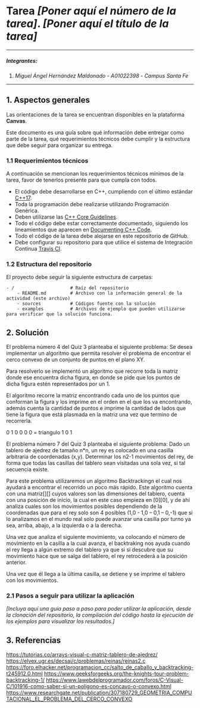 # Tarea *[Poner aquí el número de la tarea]*. *[Poner aquí el título de la tarea]*

---

##### Integrantes:
1. *Miguel Ángel Hernández Maldonado* - *A01022398* - *Campus Santa Fe*

---
## 1. Aspectos generales

Las orientaciones de la tarea se encuentran disponibles en la plataforma **Canvas**.

Este documento es una guía sobre qué información debe entregar como parte de la tarea, qué requerimientos técnicos debe cumplir y la estructura que debe seguir para organizar su entrega.


### 1.1 Requerimientos técnicos

A continuación se mencionan los requerimientos técnicos mínimos de la tarea, favor de tenerlos presente para que cumpla con todos.

* El código debe desarrollarse en C++, cumpliendo con el último estándar [C++17](https://isocpp.org/std/the-standard).
* Toda la programación debe realizarse utilizando Programación Genérica.
* Deben utilizarse las [C++ Core Guidelines](https://github.com/isocpp/CppCoreGuidelines/blob/master/CppCoreGuidelines.md).
* Todo el código debe estar correctamente documentado, siguiendo los lineamientos que aparecen en [Documenting C++ Code](https://developer.lsst.io/cpp/api-docs.html).
* Todo el código de la tarea debe alojarse en este repositorio de GitHub.
* Debe configurar su repositorio para que utilice el sistema de Integración Continua [Travis CI](https://travis-ci.org/).

### 1.2 Estructura del repositorio

El proyecto debe seguir la siguiente estructura de carpetas:
```
- / 			        # Raíz del repositorio
    - README.md			# Archivo con la información general de la actividad (este archivo)
    - sources  			# Códigos fuente con la solución
    - examples			# Archivos de ejemplo que pueden utilizarse para verificar que la solución funciona.
```

## 2. Solución

El problema número 4 del Quiz 3 planteaba el siguiente problema: Se desea implementar un 
algoritmo que permita resolver el problema de encontrar el cerco convexo de un conjunto 
de puntos en el plano XY.

Para resolverlo se implementó un algoritmo que recorre toda la matriz donde ese 
encuentra dicha figura, en donde se pide que los puntos de dicha figura estén 
representados por un 1.

El algoritmo recorre la matriz encontrando cada uno de los puntos que conforman la 
figura y los imprime en el orden en el que los va encontrando, además cuenta la cantidad 
de puntos e imprime la cantidad de lados que tiene la figura que está plasmada en la 
matriz una vez que termino de recorrerla.

0	1	0
0	0	0 	= triangulo
1	0	1


El problema número 7 del Quiz 3 planteaba el siguiente problema: Dado un tablero de 
ajedrez de tamaño n*n, un rey es colocado en una casilla arbitraria de coordenadas 
(x,y). Determinar los n2-1 movimientos del rey, de forma que todas las casillas del 
tablero sean visitadas una sola vez, si tal secuencia existe.

Para este problema utilizaremos un algoritmo Backtrackingn el cual nos ayudará a 
encontrar el recorrido un poco más rápido. Este algoritmo cuenta con una matriz[][] 
cuyos valores son las dimensiones del tablero, cuenta con una posición de inicio, la 
cual en este caso empieza en [0][0], y de ahí analiza cuales son los movimientos 
posibles dependiendo de la coordenadas que para el rey solo son 4 posibles (1,0 - 1,0 – 
0,1 – 0,-1) que si lo analizamos en el mundo real solo puede avanzar una casilla por 
turno ya sea, arriba, abajo, a la izquierda o a la derecha. 

Una vez que analiza el siguiente movimiento, va colocando el número de movimiento en la 
casilla a la cual avanza, el backtraking nos ayuda cuando el rey llega a algún extremo 
del tablero ya que si si descubre que su movimiento hace que se salga del tablero, el 
rey retrocederá a la posición anterior.

Una vez que él llega a la última casilla, se detiene y se imprime el tablero con los 
movimientos.
 
 

### 2.1 Pasos a seguir para utilizar la aplicación

*[Incluya aquí una guía paso a paso para poder utilizar la aplicación, desde la clonación del repositorio, la compilación del código hasta la ejecución de los ejemplos para visualizar los resultados.]*

## 3. Referencias

https://tutorias.co/arrays-visual-c-matriz-tablero-de-ajedrez/
https://elvex.ugr.es/decsai/c/problemas/reinas/reinas2.c
https://foro.elhacker.net/programacion_cc/salto_de_caballo_y_backtracking-t245912.0.html
https://www.geeksforgeeks.org/the-knights-tour-problem-backtracking-1/
https://www.lawebdelprogramador.com/foros/C-Visual-C/101916-como-saber-si-un-poligono-es-concavo-o-convexo.html
https://www.researchgate.net/publication/307180729_GEOMETRIA_COMPUTACIONAL_EL_PROBLEMA_DEL_CERCO_CONVEXO


